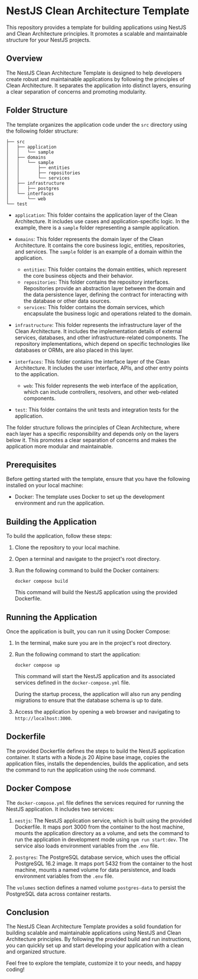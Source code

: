 # NestJS Clean Architecture Template

This repository provides a template for building applications using NestJS and Clean Architecture principles. It promotes a scalable and maintainable structure for your NestJS projects.


## Overview

The NestJS Clean Architecture Template is designed to help developers create robust and maintainable applications by following the principles of Clean Architecture. It separates the application into distinct layers, ensuring a clear separation of concerns and promoting modularity.

## Folder Structure

The template organizes the application code under the `src` directory using the following folder structure:

```
├── src
│   ├── application
│   │   └── sample
│   ├── domains
│   │   └── sample
│   │       ├── entities
│   │       ├── repositories
│   │       └── services
│   ├── infrastructure
│   │   ├── postgres
│   └── interfaces
│       └── web
└── test
```

- `application`: This folder contains the application layer of the Clean Architecture. It includes use cases and application-specific logic. In the example, there is a `sample` folder representing a sample application.

- `domains`: This folder represents the domain layer of the Clean Architecture. It contains the core business logic, entities, repositories, and services. The `sample` folder is an example of a domain within the application.
  - `entities`: This folder contains the domain entities, which represent the core business objects and their behavior.
  - `repositories`: This folder contains the repository interfaces. Repositories provide an abstraction layer between the domain and the data persistence layer, defining the contract for interacting with the database or other data sources.
  - `services`: This folder contains the domain services, which encapsulate the business logic and operations related to the domain.

- `infrastructure`: This folder represents the infrastructure layer of the Clean Architecture. It includes the implementation details of external services, databases, and other infrastructure-related components. The repository implementations, which depend on specific technologies like databases or ORMs, are also placed in this layer.

- `interfaces`: This folder contains the interface layer of the Clean Architecture. It includes the user interface, APIs, and other entry points to the application.
  - `web`: This folder represents the web interface of the application, which can include controllers, resolvers, and other web-related components.

- `test`: This folder contains the unit tests and integration tests for the application.

The folder structure follows the principles of Clean Architecture, where each layer has a specific responsibility and depends only on the layers below it. This promotes a clear separation of concerns and makes the application more modular and maintainable.

## Prerequisites

Before getting started with the template, ensure that you have the following installed on your local machine:

- Docker: The template uses Docker to set up the development environment and run the application.

## Building the Application

To build the application, follow these steps:

1. Clone the repository to your local machine.
2. Open a terminal and navigate to the project's root directory.
3. Run the following command to build the Docker containers:

   ```
   docker compose build
   ```

   This command will build the NestJS application using the provided Dockerfile.

## Running the Application

Once the application is built, you can run it using Docker Compose:

1. In the terminal, make sure you are in the project's root directory.
2. Run the following command to start the application:

   ```
   docker compose up
   ```

   This command will start the NestJS application and its associated services defined in the `docker-compose.yml` file.

   During the startup process, the application will also run any pending migrations to ensure that the database schema is up to date.

3. Access the application by opening a web browser and navigating to `http://localhost:3000`.

## Dockerfile

The provided Dockerfile defines the steps to build the NestJS application container. It starts with a Node.js 20 Alpine base image, copies the application files, installs the dependencies, builds the application, and sets the command to run the application using the `node` command.

## Docker Compose

The `docker-compose.yml` file defines the services required for running the NestJS application. It includes two services:

1. `nestjs`: The NestJS application service, which is built using the provided Dockerfile. It maps port 3000 from the container to the host machine, mounts the application directory as a volume, and sets the command to run the application in development mode using `npm run start:dev`. The service also loads environment variables from the `.env` file.

2. `postgres`: The PostgreSQL database service, which uses the official PostgreSQL 16.2 image. It maps port 5432 from the container to the host machine, mounts a named volume for data persistence, and loads environment variables from the `.env` file.

The `volumes` section defines a named volume `postgres-data` to persist the PostgreSQL data across container restarts.


## Conclusion

The NestJS Clean Architecture Template provides a solid foundation for building scalable and maintainable applications using NestJS and Clean Architecture principles. By following the provided build and run instructions, you can quickly set up and start developing your application with a clean and organized structure.

Feel free to explore the template, customize it to your needs, and happy coding!